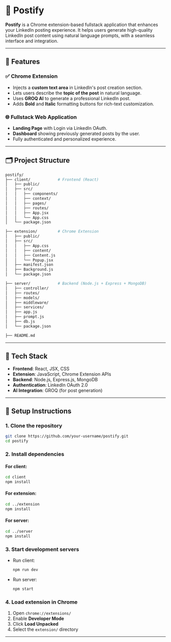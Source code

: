 # 🚀 Postify

**Postify** is a Chrome extension-based fullstack application that enhances your LinkedIn posting experience. It helps users generate high-quality LinkedIn post content using natural language prompts, with a seamless interface and integration.

---

## 🔧 Features

### ✅ Chrome Extension
- Injects a **custom text area** in LinkedIn's post creation section.
- Lets users describe the **topic of the post** in natural language.
- Uses **GROQ AI** to generate a professional LinkedIn post.
- Adds **Bold** and **Italic** formatting buttons for rich-text customization.

### 🌐 Fullstack Web Application
- **Landing Page** with Login via LinkedIn OAuth.
- **Dashboard** showing previously generated posts by the user.
- Fully authenticated and personalized experience.

---

## 🗂️ Project Structure

```bash
postify/
├── client/            # Frontend (React)
│   ├── public/
│   ├── src/
│   │   ├── components/
│   │   ├── context/
│   │   ├── pages/
│   │   ├── routes/
│   │   ├── App.jsx
│   │   └── App.css
│   └── package.json

├── extension/         # Chrome Extension
│   ├── public/
│   ├── src/
│   │   ├── App.css
│   │   ├── content/
│   │   ├── Content.js
│   │   └── Popup.jsx
│   ├── manifest.json
│   ├── Background.js
│   └── package.json

├── server/            # Backend (Node.js + Express + MongoDB)
│   ├── controller/
│   ├── routes/
│   ├── models/
│   ├── middleware/
│   ├── services/
│   ├── app.js
│   ├── prompt.js
│   ├── db.js
│   └── package.json

├── README.md
```

---

## 🧠 Tech Stack

- **Frontend**: React, JSX, CSS
- **Extension**: JavaScript, Chrome Extension APIs
- **Backend**: Node.js, Express.js, MongoDB
- **Authentication**: LinkedIn OAuth 2.0
- **AI Integration**: GROQ (for post generation)

---

## 🚀 Setup Instructions

### 1. Clone the repository
```bash
git clone https://github.com/your-username/postify.git
cd postify
```

### 2. Install dependencies

#### For client:
```bash
cd client
npm install
```

#### For extension:
```bash
cd ../extension
npm install
```

#### For server:
```bash
cd ../server
npm install
```

### 3. Start development servers

- Run client:
  ```bash
  npm run dev
  ```
- Run server:
  ```bash
  npm start
  ```

### 4. Load extension in Chrome

1. Open `chrome://extensions/`
2. Enable **Developer Mode**
3. Click **Load Unpacked**
4. Select the `extension/` directory

---
